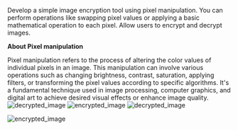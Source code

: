 Develop a simple image encryption tool using pixel manipulation. You can perform operations like swapping pixel values or applying a basic mathematical operation to each pixel. Allow users to encrypt and decrypt images.

**About Pixel manipulation**

Pixel manipulation refers to the process of altering the color values of individual pixels in an image. This manipulation can involve various operations such as changing brightness, contrast, saturation, applying filters, or transforming the pixel values according to specific algorithms. It's a fundamental technique used in image processing, computer graphics, and digital art to achieve desired visual effects or enhance image quality.
![decrypted_image](https://github.com/cadmostafijur/PRODIGY_CS_02/assets/104758273/7b5b8fc0-09f8-46c8-9cc3-675f81e4ca52)
![encrypted_image](https://github.com/cadmostafijur/PRODIGY_CS_02/assets/104758273/4e2b41e5-bfd0-4afb-bc48-082a4e3827c4)
![decrypted_image](https://github.com/cadmostafijur/PRODIGY_CS_02/assets/104758273/d9fb8cc5-9201-4573-be21-326fbe1ca7ec)

![encrypted_image](https://github.com/cadmostafijur/PRODIGY_CS_02/assets/104758273/5e5bc5b9-f7aa-499f-a4e3-14c70920cdef)
